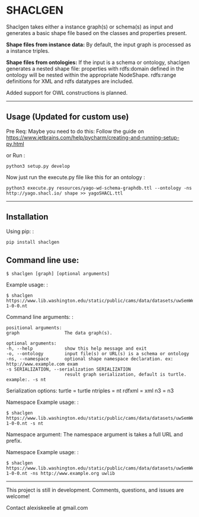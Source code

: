 SHACLGEN
========

Shaclgen takes either a instance graph(s) or schema(s) as input and
generates a basic shape file based on the classes and properties
present.

**Shape files from instance data:** By default, the input graph is
processed as a instance triples. 

**Shape files from ontologies:** If the input is a schema or ontology,
shaclgen generates a nested shape file: properties with rdfs:domain
defined in the ontology will be nested within the appropriate NodeShape.
rdfs:range definitions for XML and rdfs datatypes are included.

       
        
Added support for OWL constructions is planned.


 * * * * *

Usage (Updated for custom use)
------------
Pre Req:
Maybe you need to do this: 
Follow the guide on https://www.jetbrains.com/help/pycharm/creating-and-running-setup-py.html 

or Run : 

    python3 setup.py develop

Now just run the execute.py file like this for an ontology :

    
    python3 execute.py resources/yago-wd-schema-graphdb.ttl --ontology -ns http://yago.shacl.io/ shape >> yagoSHACL.ttl

    
    

* * * * *

Installation
------------

Using pip: :

    pip install shaclgen


Command line use:
-----------------

    $ shaclgen [graph] [optional arguments]
Example usage: :

    $ shaclgen https://www.lib.washington.edu/static/public/cams/data/datasets/uwSemWebParts/webResource-1-0-0.nt 

Command line arguments: :

    positional arguments:
    graph                 The data graph(s).

    optional arguments:
    -h, --help            show this help message and exit
    -o, --ontology        input file(s) or URL(s) is a schema or ontology
    -ns, --namespace      optional shape namespace declaration. ex: http://www.example.com exam
    -s SERIALIZATION, --serialization SERIALIZATION
                          result graph serialization, default is turtle. example:. -s nt

Serialization options:
        turtle = turtle
        ntriples = nt
        rdfxml = xml
        n3 = n3

Namespace Example usage: :

    $ shaclgen https://www.lib.washington.edu/static/public/cams/data/datasets/uwSemWebParts/webResource-1-0-0.nt -s nt

        
Namespace argument:
    The namespace argument is takes a full URL and prefix.

Namespace Example usage: :

    $ shaclgen https://www.lib.washington.edu/static/public/cams/data/datasets/uwSemWebParts/webResource-1-0-0.nt -ns http://www.example.org uwlib


* * * * *

This project is still in development. Comments, questions, and issues
are welcome!

Contact alexiskeelie at gmail.com
